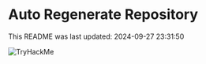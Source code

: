 # Auto Regenerate Repository

This README was last updated: 2024-09-27 23:31:50

 ![TryHackMe](https://tryhackme.com/badge/533634)